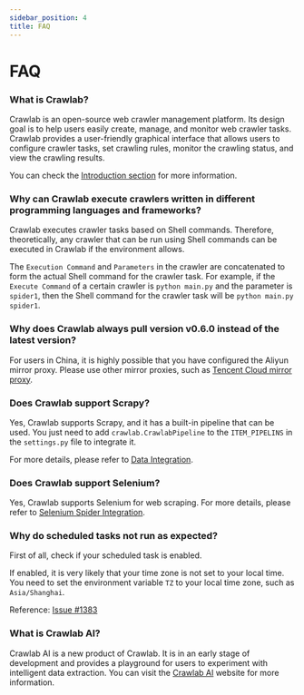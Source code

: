 ```yaml
---
sidebar_position: 4
title: FAQ
---
```


# FAQ

### What is Crawlab?

Crawlab is an open-source web crawler management platform. Its design goal is to help users easily create, manage, and
monitor web crawler tasks. Crawlab provides a user-friendly graphical interface that allows users to configure crawler
tasks, set crawling rules, monitor the crawling status, and view the crawling results.

You can check the [Introduction section](./introduction.md) for more information.

### Why can Crawlab execute crawlers written in different programming languages and frameworks?

Crawlab executes crawler tasks based on Shell commands. Therefore, theoretically, any crawler that can be run using
Shell commands can be executed in Crawlab if the environment allows.

The `Execution Command` and `Parameters` in the crawler are concatenated to form the actual Shell command for the
crawler task. For example, if the `Execute Command` of a certain crawler is `python main.py` and the parameter
is `spider1`, then the Shell command for the crawler task will be `python main.py spider1`.

### Why does Crawlab always pull version v0.6.0 instead of the latest version?

For users in China, it is highly possible that you have configured the Aliyun mirror proxy. Please use other mirror
proxies, such as [Tencent Cloud mirror proxy](https://mirror.ccs.tencentyun.com).

### Does Crawlab support Scrapy?

Yes, Crawlab supports Scrapy, and it has a built-in pipeline that can be used. You just need to
add `crawlab.CrawlabPipeline` to the `ITEM_PIPELINS` in the `settings.py` file to integrate it.

For more details, please refer to [Data Integration](./guides/data-integration).

### Does Crawlab support Selenium?

Yes, Crawlab supports Selenium for web scraping. For more details, please refer
to [Selenium Spider Integration](./examples/selenium).

### Why do scheduled tasks not run as expected?

First of all, check if your scheduled task is enabled.

If enabled, it is very likely that your time zone is not set to your local time. You need to set the environment
variable `TZ` to your local time zone, such as `Asia/Shanghai`.

Reference: [Issue #1383](https://github.com/crawlab-team/crawlab/issues/1383#issuecomment-1694423534)

### What is Crawlab AI?

Crawlab AI is a new product of Crawlab. It is in an early stage of development and provides a playground for users to
experiment with intelligent data extraction. You can visit the [Crawlab AI](https://ai.crawlab.io) website for more
information.